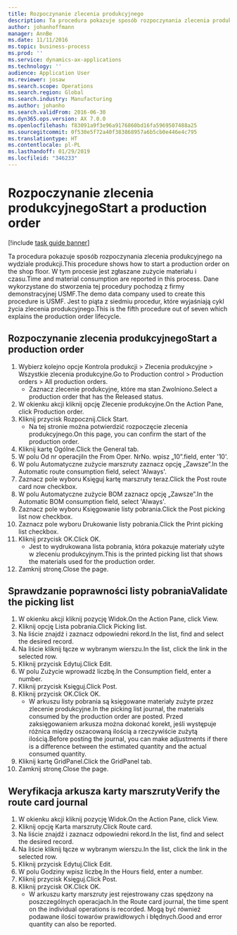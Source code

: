 ```yaml
---
title: Rozpoczynanie zlecenia produkcyjnego
description: Ta procedura pokazuje sposób rozpoczynania zlecenia produkcyjnego na wydziale produkcji.
author: johanhoffmann
manager: AnnBe
ms.date: 11/11/2016
ms.topic: business-process
ms.prod: ''
ms.service: dynamics-ax-applications
ms.technology: ''
audience: Application User
ms.reviewer: josaw
ms.search.scope: Operations
ms.search.region: Global
ms.search.industry: Manufacturing
ms.author: johanho
ms.search.validFrom: 2016-06-30
ms.dyn365.ops.version: AX 7.0.0
ms.openlocfilehash: f83091a9f3e96a9176860bd16fa5969507488a25
ms.sourcegitcommit: 0f530e5f72a40f383868957a6b5cb0e446e4c795
ms.translationtype: HT
ms.contentlocale: pl-PL
ms.lasthandoff: 01/29/2019
ms.locfileid: "346233"
---
```

# <a name="start-a-production-order"></a><span data-ttu-id="7058d-103">Rozpoczynanie zlecenia produkcyjnego</span><span class="sxs-lookup"><span data-stu-id="7058d-103">Start a production order</span></span>

[!include [task guide banner](../../includes/task-guide-banner.md)]

<span data-ttu-id="7058d-104">Ta procedura pokazuje sposób rozpoczynania zlecenia produkcyjnego na wydziale produkcji.</span><span class="sxs-lookup"><span data-stu-id="7058d-104">This procedure shows how to start a production order on the shop floor.</span></span> <span data-ttu-id="7058d-105">W tym procesie jest zgłaszane zużycie materiału i czasu.</span><span class="sxs-lookup"><span data-stu-id="7058d-105">Time and material consumption are reported in this process.</span></span> <span data-ttu-id="7058d-106">Dane wykorzystane do stworzenia tej procedury pochodzą z firmy demonstracyjnej USMF.</span><span class="sxs-lookup"><span data-stu-id="7058d-106">The demo data company used to create this procedure is USMF.</span></span> <span data-ttu-id="7058d-107">Jest to piąta z siedmiu procedur, które wyjaśniają cykl życia zlecenia produkcyjnego.</span><span class="sxs-lookup"><span data-stu-id="7058d-107">This is the fifth procedure out of seven which explains the production order lifecycle.</span></span>


## <a name="start-a-production-order"></a><span data-ttu-id="7058d-108">Rozpoczynanie zlecenia produkcyjnego</span><span class="sxs-lookup"><span data-stu-id="7058d-108">Start a production order</span></span>
1. <span data-ttu-id="7058d-109">Wybierz kolejno opcje Kontrola produkcji > Zlecenia produkcyjne > Wszystkie zlecenia produkcyjne.</span><span class="sxs-lookup"><span data-stu-id="7058d-109">Go to Production control > Production orders > All production orders.</span></span>
    * <span data-ttu-id="7058d-110">Zaznacz zlecenie produkcyjne, które ma stan Zwolniono.</span><span class="sxs-lookup"><span data-stu-id="7058d-110">Select a production order that has the Released status.</span></span>  
2. <span data-ttu-id="7058d-111">W okienku akcji kliknij opcję Zlecenie produkcyjne.</span><span class="sxs-lookup"><span data-stu-id="7058d-111">On the Action Pane, click Production order.</span></span>
3. <span data-ttu-id="7058d-112">Kliknij przycisk Rozpocznij.</span><span class="sxs-lookup"><span data-stu-id="7058d-112">Click Start.</span></span>
    * <span data-ttu-id="7058d-113">Na tej stronie można potwierdzić rozpoczęcie zlecenia produkcyjnego.</span><span class="sxs-lookup"><span data-stu-id="7058d-113">On this page, you can confirm the start of the production order.</span></span>  
4. <span data-ttu-id="7058d-114">Kliknij kartę Ogólne.</span><span class="sxs-lookup"><span data-stu-id="7058d-114">Click the General tab.</span></span>
5. <span data-ttu-id="7058d-115">W polu Od nr operacji</span><span class="sxs-lookup"><span data-stu-id="7058d-115">In the From Oper.</span></span> <span data-ttu-id="7058d-116">Nr</span><span class="sxs-lookup"><span data-stu-id="7058d-116">No.</span></span> <span data-ttu-id="7058d-117">wpisz „10”.</span><span class="sxs-lookup"><span data-stu-id="7058d-117">field, enter '10'.</span></span>
6. <span data-ttu-id="7058d-118">W polu Automatyczne zużycie marszruty zaznacz opcję „Zawsze”.</span><span class="sxs-lookup"><span data-stu-id="7058d-118">In the Automatic route consumption field, select 'Always'.</span></span>
7. <span data-ttu-id="7058d-119">Zaznacz pole wyboru Księguj kartę marszruty teraz.</span><span class="sxs-lookup"><span data-stu-id="7058d-119">Click the Post route card now checkbox.</span></span>
8. <span data-ttu-id="7058d-120">W polu Automatyczne zużycie BOM zaznacz opcję „Zawsze”.</span><span class="sxs-lookup"><span data-stu-id="7058d-120">In the Automatic BOM consumption field, select 'Always'.</span></span>
9. <span data-ttu-id="7058d-121">Zaznacz pole wyboru Księgowanie listy pobrania.</span><span class="sxs-lookup"><span data-stu-id="7058d-121">Click the Post picking list now checkbox.</span></span>
10. <span data-ttu-id="7058d-122">Zaznacz pole wyboru Drukowanie listy pobrania.</span><span class="sxs-lookup"><span data-stu-id="7058d-122">Click the Print picking list checkbox.</span></span>
11. <span data-ttu-id="7058d-123">Kliknij przycisk OK.</span><span class="sxs-lookup"><span data-stu-id="7058d-123">Click OK.</span></span>
    * <span data-ttu-id="7058d-124">Jest to wydrukowana lista pobrania, która pokazuje materiały użyte w zleceniu produkcyjnym.</span><span class="sxs-lookup"><span data-stu-id="7058d-124">This is the printed picking list that shows the materials used for the production order.</span></span>  
12. <span data-ttu-id="7058d-125">Zamknij stronę.</span><span class="sxs-lookup"><span data-stu-id="7058d-125">Close the page.</span></span>

## <a name="validate-the-picking-list"></a><span data-ttu-id="7058d-126">Sprawdzanie poprawności listy pobrania</span><span class="sxs-lookup"><span data-stu-id="7058d-126">Validate the picking list</span></span>
1. <span data-ttu-id="7058d-127">W okienku akcji kliknij pozycję Widok.</span><span class="sxs-lookup"><span data-stu-id="7058d-127">On the Action Pane, click View.</span></span>
2. <span data-ttu-id="7058d-128">Kliknij opcję Lista pobrania.</span><span class="sxs-lookup"><span data-stu-id="7058d-128">Click Picking list.</span></span>
3. <span data-ttu-id="7058d-129">Na liście znajdź i zaznacz odpowiedni rekord.</span><span class="sxs-lookup"><span data-stu-id="7058d-129">In the list, find and select the desired record.</span></span>
4. <span data-ttu-id="7058d-130">Na liście kliknij łącze w wybranym wierszu.</span><span class="sxs-lookup"><span data-stu-id="7058d-130">In the list, click the link in the selected row.</span></span>
5. <span data-ttu-id="7058d-131">Kliknij przycisk Edytuj.</span><span class="sxs-lookup"><span data-stu-id="7058d-131">Click Edit.</span></span>
6. <span data-ttu-id="7058d-132">W polu Zużycie wprowadź liczbę.</span><span class="sxs-lookup"><span data-stu-id="7058d-132">In the Consumption field, enter a number.</span></span>
7. <span data-ttu-id="7058d-133">Kliknij przycisk Księguj.</span><span class="sxs-lookup"><span data-stu-id="7058d-133">Click Post.</span></span>
8. <span data-ttu-id="7058d-134">Kliknij przycisk OK.</span><span class="sxs-lookup"><span data-stu-id="7058d-134">Click OK.</span></span>
    * <span data-ttu-id="7058d-135">W arkuszu listy pobrania są księgowane materiały zużyte przez zlecenie produkcyjne.</span><span class="sxs-lookup"><span data-stu-id="7058d-135">In the picking list journal, the materials consumed by the production order are posted.</span></span> <span data-ttu-id="7058d-136">Przed zaksięgowaniem arkusza można dokonać korekt, jeśli występuje różnica między oszacowaną ilością a rzeczywiście zużytą ilością.</span><span class="sxs-lookup"><span data-stu-id="7058d-136">Before posting the journal, you can make adjustments if there is a difference between the estimated quantity and the actual consumed quantity.</span></span>  
9. <span data-ttu-id="7058d-137">Kliknij kartę GridPanel.</span><span class="sxs-lookup"><span data-stu-id="7058d-137">Click the GridPanel tab.</span></span>
10. <span data-ttu-id="7058d-138">Zamknij stronę.</span><span class="sxs-lookup"><span data-stu-id="7058d-138">Close the page.</span></span>

## <a name="verify-the-route-card-journal"></a><span data-ttu-id="7058d-139">Weryfikacja arkusza karty marszruty</span><span class="sxs-lookup"><span data-stu-id="7058d-139">Verify the route card journal</span></span>
1. <span data-ttu-id="7058d-140">W okienku akcji kliknij pozycję Widok.</span><span class="sxs-lookup"><span data-stu-id="7058d-140">On the Action Pane, click View.</span></span>
2. <span data-ttu-id="7058d-141">Kliknij opcję Karta marszruty.</span><span class="sxs-lookup"><span data-stu-id="7058d-141">Click Route card.</span></span>
3. <span data-ttu-id="7058d-142">Na liście znajdź i zaznacz odpowiedni rekord.</span><span class="sxs-lookup"><span data-stu-id="7058d-142">In the list, find and select the desired record.</span></span>
4. <span data-ttu-id="7058d-143">Na liście kliknij łącze w wybranym wierszu.</span><span class="sxs-lookup"><span data-stu-id="7058d-143">In the list, click the link in the selected row.</span></span>
5. <span data-ttu-id="7058d-144">Kliknij przycisk Edytuj.</span><span class="sxs-lookup"><span data-stu-id="7058d-144">Click Edit.</span></span>
6. <span data-ttu-id="7058d-145">W polu Godziny wpisz liczbę.</span><span class="sxs-lookup"><span data-stu-id="7058d-145">In the Hours field, enter a number.</span></span>
7. <span data-ttu-id="7058d-146">Kliknij przycisk Księguj.</span><span class="sxs-lookup"><span data-stu-id="7058d-146">Click Post.</span></span>
8. <span data-ttu-id="7058d-147">Kliknij przycisk OK.</span><span class="sxs-lookup"><span data-stu-id="7058d-147">Click OK.</span></span>
    * <span data-ttu-id="7058d-148">W arkuszu karty marszruty jest rejestrowany czas spędzony na poszczególnych operacjach.</span><span class="sxs-lookup"><span data-stu-id="7058d-148">In the Route card journal, the time spent on the individual operations is recorded.</span></span> <span data-ttu-id="7058d-149">Mogą być również podawane ilości towarów prawidłowych i błędnych.</span><span class="sxs-lookup"><span data-stu-id="7058d-149">Good and error quantity can also be reported.</span></span>  
